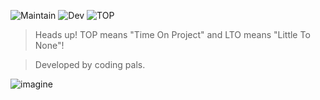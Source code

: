 ![Maintain](https://img.shields.io/badge/Maintenance-Stable-brig)
![Dev](https://img.shields.io/badge/Development-Stable-brig)
![TOP](https://img.shields.io/badge/TOP-LTO-9cf)
> Heads up! TOP means "Time On Project" and LTO means "Little To None"!

> Developed by coding pals.

![imagine](https://cdn.discordapp.com/emojis/922223255752945675.webp?size=96&quality=lossless) 
